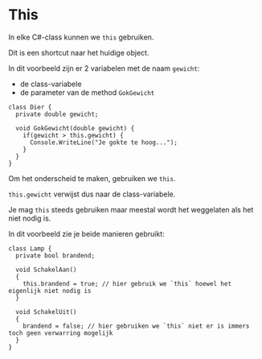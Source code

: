 # This

In elke C#-class kunnen we `this` gebruiken.

Dit is een shortcut naar het huidige object.

In dit voorbeeld zijn er 2 variabelen met de naam `gewicht`:

- de class-variabele
- de parameter van de method `GokGewicht`

```
class Dier {
  private double gewicht;
  
  void GokGewicht(double gewicht) {
    if(gewicht > this.gewicht) {
      Console.WriteLine("Je gokte te hoog...");
    }
  }
}
```

Om het onderscheid te maken, gebruiken we `this`.

`this.gewicht` verwijst dus naar de class-variabele.

Je mag `this` steeds gebruiken maar meestal wordt het weggelaten als het
niet nodig is.

In dit voorbeeld zie je beide manieren gebruikt:

```
class Lamp {
  private bool brandend;
  
  void SchakelAan()
  {
    this.brandend = true; // hier gebruik we `this` hoewel het eigenlijk niet nodig is
  }
  
  void SchakelUit()
  {
    brandend = false; // hier gebruiken we `this` niet er is immers toch geen verwarring mogelijk
  }
}
```
